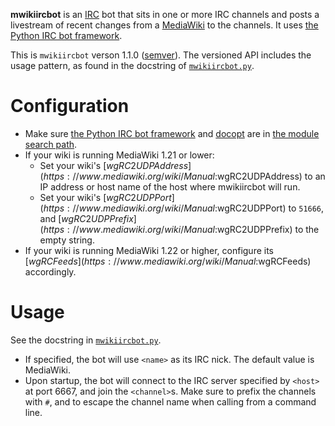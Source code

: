 **mwikiircbot** is an [IRC][] bot that sits in one or more IRC channels and posts a livestream of recent changes from a [MediaWiki][] to the channels. It uses [the Python IRC bot framework][PythonIRCBotFramework].

This is `mwikiircbot` verson 1.1.0 ([semver][Semver]). The versioned API includes the usage pattern, as found in the docstring of [`mwikiircbot.py`](mwikiircbot.py).

Configuration
=============

*   Make sure [the Python IRC bot framework][PythonIRCBotFramework] and [docopt][Docopt] are in [the module search path][Pythonpath].
*   If your wiki is running MediaWiki 1.21 or lower:
    *   Set your wiki's [$wgRC2UDPAddress](https://www.mediawiki.org/wiki/Manual:$wgRC2UDPAddress) to an IP address or host name of the host where mwikiircbot will run.
    *   Set your wiki's [$wgRC2UDPPort](https://www.mediawiki.org/wiki/Manual:$wgRC2UDPPort) to `51666`, and [$wgRC2UDPPrefix](https://www.mediawiki.org/wiki/Manual:$wgRC2UDPPrefix) to the empty string.
*   If your wiki is running MediaWiki 1.22 or higher, configure its [$wgRCFeeds](https://www.mediawiki.org/wiki/Manual:$wgRCFeeds) accordingly.

Usage
=====

See the docstring in [`mwikiircbot.py`](mwikiircbot.py).

*   If specified, the bot will use `<name>` as its IRC nick. The default value is MediaWiki.
*   Upon startup, the bot will connect to the IRC server specified by `<host>` at port 6667, and join the `<channel>`s. Make sure to prefix the channels with `#`, and to escape the channel name when calling from a command line.

[Docopt]: https://docopt.org/ (docopt)
[IRC]: http://en.wikipedia.org/wiki/Internet_Relay_Chat (Wikipedia: Internet Relay Chat)
[MediaWiki]: http://www.mediawiki.org/wiki/MediaWiki (MediaWikiWiki: MediaWiki)
[PythonIRCBotFramework]: https://github.com/Fenhl/Python-IRC-Bot-Framework (github: Fenhl/Python-IRC-Bot-Framework)
[Pythonpath]: http://docs.python.org/3.3/tutorial/modules.html#the-module-search-path (Python 3.3 documentation: Modules: More on Modules: The Module Search Path)
[Semver]: http://semver.org/ (Semantic Versioning 2.0.0)
